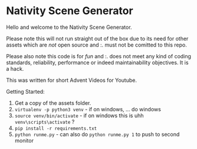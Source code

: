 # Nativity Scene Generator

Hello and welcome to the Nativity Scene Generator.

Please note this will not run straight out of the box due to its need for other assets which are *not* open source and :. must not be comitted to this repo.

Please also note this code is for *fun* and :. does not meet any kind of coding standards, reliability, performance or indeed maintainability objectives. It is a hack.

This was written for short Advent Videos for Youtube.

Getting Started:

1. Get a copy of the assets folder.
2. `virtualenv -p python3 venv` - if on windows, ... do windows
3. `source venv/bin/activate` - if on windows this is uhh `venv\scripts\activate` ?
4. `pip install -r requirements.txt`
5. `python runme.py` - can also do `python runme.py 1` to push to second monitor
